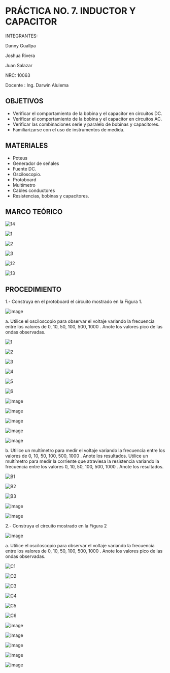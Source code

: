 # PRÁCTICA NO. 7. INDUCTOR Y CAPACITOR

INTEGRANTES:

Danny Guallpa

Joshua Rivera

Juan Salazar

NRC: 10063

Docente : Ing. Darwin Alulema

## OBJETIVOS 

- Verificar el comportamiento de la bobina y el capacitor en circuitos DC.
- Verificar el comportamiento de la bobina y el capacitor en circuitos AC.
- Verificar las combinaciones serie y paralelo de bobinas y capacitores.
- Familiarizarse con el uso de instrumentos de medida.

## MATERIALES

- Poteus
- Generador de señales
- Fuente DC.
- Osciloscopio.
- Protoboard
- Multímetro
- Cables conductores
- Resistencias, bobinas y capacitores.

## MARCO TEÓRICO

![14](https://user-images.githubusercontent.com/116693260/217032053-cf512dcc-d344-45aa-8beb-dee85b4aca60.jpg)

![1](https://user-images.githubusercontent.com/116693260/217032021-f8098299-67fb-4a68-a837-45ab74ef9181.jpg)

![2](https://user-images.githubusercontent.com/116693260/217032025-181b1362-0699-4dd8-a5d0-169de0e27b5f.jpg)

![3](https://user-images.githubusercontent.com/116693260/217032028-b05c7fa7-1b32-4a51-bff9-cce21f98781a.jpg)

![12](https://user-images.githubusercontent.com/116693260/217032099-ad5164b3-f05d-4242-8a68-246602752d3e.jpg)

![13](https://user-images.githubusercontent.com/116693260/217032104-a1ea939d-e6b5-4523-b873-b308be7f5c76.jpg)

## PROCEDIMIENTO

1.- Construya en el protoboard el circuito mostrado en la Figura 1.

![image](https://user-images.githubusercontent.com/116693260/217995753-0ac9b5b7-2b6a-4404-b31c-4a413360833a.png)

a. Utilice el osciloscopio para observar el voltaje  variando la frecuencia entre los
valores de 0, 10, 50, 100, 500, 1000 . Anote los valores pico de las ondas observadas.

![1](https://user-images.githubusercontent.com/116693260/217995336-20537562-a080-4cdb-a0bf-9689766ff205.jpg)

![2](https://user-images.githubusercontent.com/116693260/217995340-a8e3946e-7925-45ce-99d5-9ded4790dd99.jpg)

![3](https://user-images.githubusercontent.com/116693260/217995341-c88c8617-4da5-432d-bc5d-16ef3418fcc3.jpg)

![4](https://user-images.githubusercontent.com/116693260/217995342-e0c3a61f-b412-49e2-967b-cda6355ff44d.jpg)

![5](https://user-images.githubusercontent.com/116693260/217995343-5b85d59b-8ea3-4cc3-b25d-fae897be9974.jpg)

![6](https://user-images.githubusercontent.com/116693260/217995345-b110ace8-f539-4780-a87a-6efd3bc84d4b.jpg)

![image](https://user-images.githubusercontent.com/116821649/217996651-7e7e65d9-e715-4c0b-9199-7e72edd39ac4.png)

![image](https://user-images.githubusercontent.com/116821649/217996762-ae7ec448-0554-4d3c-8710-3419366c4866.png)

![image](https://user-images.githubusercontent.com/116821649/217996805-22f76b8d-9c89-450c-b46b-6b996e9c40ad.png)

![image](https://user-images.githubusercontent.com/117873786/217995931-bb73d115-ad3f-4426-b447-6c93ed1c1b77.png)

![image](https://user-images.githubusercontent.com/117873786/217996217-3a707b18-ec48-408a-8827-e362ddd763a8.png)

b. Utilice un multímetro para medir el voltaje  variando la frecuencia entre los valores
de 0, 10, 50, 100, 500, 1000 . Anote los resultados. Utilice un multímetro para medir la corriente que atraviesa la resistencia variando la
frecuencia entre los valores 0, 10, 50, 100, 500, 1000 . Anote los resultados.

![B1](https://user-images.githubusercontent.com/116693260/217996591-1c88ab8f-37c6-4774-af3e-79c3fa175b96.jpg)

![B2](https://user-images.githubusercontent.com/116693260/217996593-458dba0b-4ea0-4840-b3ab-cd6787591bf2.jpg)

![B3](https://user-images.githubusercontent.com/116693260/217996595-a3c44bbc-a4d8-4edb-b707-cd3684865012.jpg)

![image](https://user-images.githubusercontent.com/116821649/217997030-2e2f85c2-d7aa-4251-986a-9a5e5156c689.png)

![image](https://user-images.githubusercontent.com/117873786/217997121-1f6302b2-8a4c-4dd8-853e-52432ce8e16d.png)

2.- Construya el circuito mostrado en la Figura 2

![image](https://user-images.githubusercontent.com/116693260/217997281-3f84c2a7-799d-4596-9e67-b9a5c60c7ac1.png)

a. Utilice el osciloscopio para observar el voltaje  variando la frecuencia entre los
valores de 0, 10, 50, 100, 500, 1000 . Anote los valores pico de las ondas observadas.

![C1](https://user-images.githubusercontent.com/116693260/217997586-abf84e25-2b46-47b5-aa7e-bc3357c3623f.png)

![C2](https://user-images.githubusercontent.com/116693260/217997592-70e6aaf4-0f6c-4916-b26a-36dd8345dafd.png)

![C3](https://user-images.githubusercontent.com/116693260/217997593-07b30d1d-1fae-475b-b0fc-32b85869162c.png)

![C4](https://user-images.githubusercontent.com/116693260/217997596-c8c661d3-53ff-4add-9732-a456d9f1beca.png)

![C5](https://user-images.githubusercontent.com/116693260/217997597-c002405a-a80c-48b7-ad3b-2b266114247f.png)

![C6](https://user-images.githubusercontent.com/116693260/217997598-10925da0-f37b-49c2-96fc-4d037866143e.png)

![image](https://user-images.githubusercontent.com/116821649/217997795-0c5fe1fa-a34c-4f1a-ba37-fda2209576bd.png)

![image](https://user-images.githubusercontent.com/116821649/217997853-d44da068-2942-4966-86e8-6c01e049b939.png)

![image](https://user-images.githubusercontent.com/116821649/217997896-45608541-081c-4995-b6c5-0ec55989e50a.png)

![image](https://user-images.githubusercontent.com/117873786/217997486-947e8900-4ecc-4b2e-9273-ffe9bfc6e915.png)

![image](https://user-images.githubusercontent.com/117873786/217997563-594f3182-9ed9-4196-acbd-1020fd2fd8d7.png)
